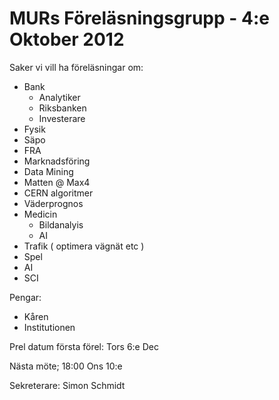 MURs Föreläsningsgrupp - 4:e Oktober 2012
================================================================================

Saker vi vill ha föreläsningar om:
- Bank
    - Analytiker
    - Riksbanken
    - Investerare
- Fysik
- Säpo
- FRA
- Marknadsföring
- Data Mining
- Matten @ Max4
- CERN algoritmer
- Väderprognos
- Medicin
    - Bildanalyis
    - AI
- Trafik ( optimera vägnät etc )
- Spel
- AI
- SCI

Pengar:
- Kåren
- Institutionen

Prel datum första förel: Tors 6:e Dec

Nästa möte; 18:00 Ons 10:e

Sekreterare: Simon Schmidt
